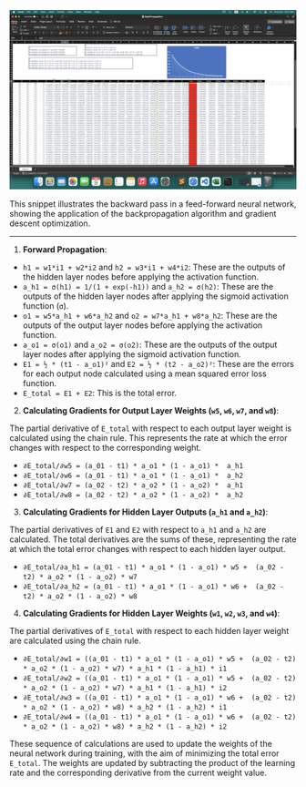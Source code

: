 ![Represents the backward pass in a simple feed-forward neural network using the backpropagation algorithm and gradient descent optimization](https://github.com/swayam01/ERA-V1/blob/main/S6/Part-I/Assest/Screenshot%202023-06-09%20at%2012.01.46%20AM.png)

This snippet illustrates the backward pass in a feed-forward neural network, showing the application of the backpropagation algorithm and gradient descent optimization.


---

1. **Forward Propagation**:

- `h1 = w1*i1 + w2*i2` and `h2 = w3*i1 + w4*i2`: These are the outputs of the hidden layer nodes before applying the activation function.
- `a_h1 = σ(h1) = 1/(1 + exp(-h1))` and `a_h2 = σ(h2)`: These are the outputs of the hidden layer nodes after applying the sigmoid activation function (`σ`).
- `o1 = w5*a_h1 + w6*a_h2` and `o2 = w7*a_h1 + w8*a_h2`: These are the outputs of the output layer nodes before applying the activation function.
- `a_o1 = σ(o1)` and `a_o2 = σ(o2)`: These are the outputs of the output layer nodes after applying the sigmoid activation function.
- `E1 = ½ * (t1 - a_o1)²` and `E2 = ½ * (t2 - a_o2)²`: These are the errors for each output node calculated using a mean squared error loss function.
- `E_total = E1 + E2`: This is the total error.

2. **Calculating Gradients for Output Layer Weights (`w5`, `w6`, `w7`, and `w8`)**:

The partial derivative of `E_total` with respect to each output layer weight is calculated using the chain rule. This represents the rate at which the error changes with respect to the corresponding weight.

- `∂E_total/∂w5 = (a_01 - t1) * a_o1 * (1 - a_o1) *  a_h1`
- `∂E_total/∂w6 = (a_01 - t1) * a_o1 * (1 - a_o1) *  a_h2`
- `∂E_total/∂w7 = (a_02 - t2) * a_o2 * (1 - a_o2) *  a_h1`
- `∂E_total/∂w8 = (a_02 - t2) * a_o2 * (1 - a_o2) *  a_h2`

3. **Calculating Gradients for Hidden Layer Outputs (`a_h1` and `a_h2`)**:

The partial derivatives of `E1` and `E2` with respect to `a_h1` and `a_h2` are calculated. The total derivatives are the sums of these, representing the rate at which the total error changes with respect to each hidden layer output.

- `∂E_total/∂a_h1 = (a_01 - t1) * a_o1 * (1 - a_o1) * w5 +  (a_02 - t2) * a_o2 * (1 - a_o2) * w7`
- `∂E_total/∂a_h2 = (a_01 - t1) * a_o1 * (1 - a_o1) * w6 +  (a_02 - t2) * a_o2 * (1 - a_o2) * w8`

4. **Calculating Gradients for Hidden Layer Weights (`w1`, `w2`, `w3`, and `w4`)**:

The partial derivatives of `E_total` with respect to each hidden layer weight are calculated using the chain rule.

- `∂E_total/∂w1 = ((a_01 - t1) * a_o1 * (1 - a_o1) * w5 +  (a_02 - t2) * a_o2 * (1 - a_o2) * w7) * a_h1 * (1 - a_h1) * i1`
- `∂E_total/∂w2 = ((a_01 - t1) * a_o1 * (1 - a_o1) * w5 +  (a_02 - t2) * a_o2 * (1 - a_o2) * w7) * a_h1 * (1 - a_h1) * i2`
- `∂E_total/∂w3 = ((a_01 - t1) * a_o1 * (1 - a_o1) * w6 +  (a_02 - t2) * a_o2 * (1 - a_o2) * w8) * a_h2 * (1 - a_h2) * i1`
- `∂E_total/∂w4 = ((a_01 - t1) * a_o1 * (1 - a_o1) * w6 +  (a_02 - t2) * a_o2 * (1 - a_o2) * w8) * a_h2 * (1 - a_h2) * i2`

These sequence of calculations are used to update the weights of the neural network during training, with the aim of minimizing the total error `E_total`. The weights are updated by subtracting the product of the learning rate and the corresponding derivative from the current weight value.
